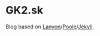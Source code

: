 # GK2.sk

Blog based on [Lanyon](http://lanyon.getpoole.com/)/[Poole](http://getpoole.com)/[Jekyll](http://jekyllrb.com).
